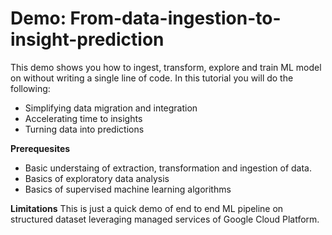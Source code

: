 # Demo: From-data-ingestion-to-insight-prediction
This demo shows you how to ingest, transform, explore and train ML model on without writing a single line of code. In this tutorial you will do the following:   
  * Simplifying data migration and integration 
  * Accelerating time to insights 
  * Turning data into predictions
  
**Prerequesites**
 * Basic understaing of extraction, transformation and ingestion of data.
 * Basics of exploratory data analysis
 * Basics of supervised machine learning algorithms
 
**Limitations**
This is just a quick demo of end to end ML pipeline on structured dataset leveraging managed services of Google Cloud Platform.
